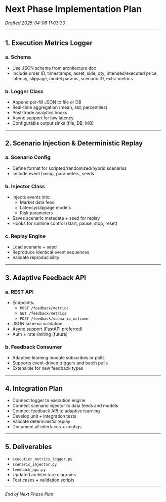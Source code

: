 # Next Phase Implementation Plan  
*Drafted 2025-04-06 11:03:30*

---

## 1. Execution Metrics Logger

### a. Schema
- Use JSON schema from architecture doc
- Include order ID, timestamps, asset, side, qty, intended/executed price, latency, slippage, model params, scenario ID, extra metrics

### b. Logger Class
- Append per-fill JSON to file or DB
- Real-time aggregation (mean, std, percentiles)
- Post-trade analytics hooks
- Async support for low latency
- Configurable output sinks (file, DB, MQ)

---

## 2. Scenario Injection & Deterministic Replay

### a. Scenario Config
- Define format for scripted/randomized/hybrid scenarios
- Include event timing, parameters, seeds

### b. Injector Class
- Injects events into:
  - Market data feed
  - Latency/slippage models
  - Risk parameters
- Saves scenario metadata + seed for replay
- Hooks for runtime control (start, pause, stop, reset)

### c. Replay Engine
- Load scenario + seed
- Reproduce identical event sequences
- Validate reproducibility

---

## 3. Adaptive Feedback API

### a. REST API
- Endpoints:
  - `POST /feedback/metrics`
  - `GET /feedback/metrics`
  - `POST /feedback/scenario_outcome`
- JSON schema validation
- Async support (FastAPI preferred)
- Auth + rate limiting (future)

### b. Feedback Consumer
- Adaptive learning module subscribes or polls
- Supports event-driven triggers and batch pulls
- Extensible for new feedback types

---

## 4. Integration Plan

- Connect logger to execution engine
- Connect scenario injector to data feeds and models
- Connect feedback API to adaptive learning
- Develop unit + integration tests
- Validate deterministic replay
- Document all interfaces + configs

---

## 5. Deliverables

- `execution_metrics_logger.py`
- `scenario_injector.py`
- `feedback_api.py`
- Updated architecture diagrams
- Test cases + validation scripts

---

*End of Next Phase Plan*